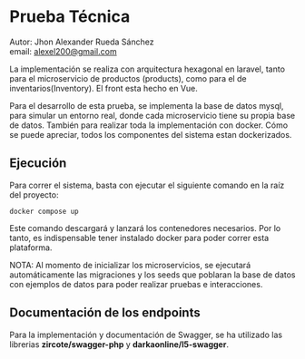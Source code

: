 # Prueba Técnica 

Autor: Jhon Alexander Rueda Sánchez  
email: alexel200@gmail.com  

La implementación se realiza con arquitectura hexagonal en laravel, tanto para el microservicio de productos (products), como para el de inventarios(Inventory). El front esta hecho en Vue.

Para el desarrollo de esta prueba, se implementa la base de datos mysql, para simular un entorno real, donde cada microservicio tiene su propia base de datos. También para realizar toda la implementación con docker. Cómo se puede apreciar, todos los componentes del sistema estan dockerizados.

## Ejecución
Para correr el sistema, basta con ejecutar el siguiente comando en la raíz del proyecto:
````
docker compose up
````
Este comando descargará y lanzará los contenedores necesarios. Por lo tanto, es indispensable tener instalado docker para poder correr esta plataforma.

NOTA: Al momento de inicializar los microservicios, se ejecutará automáticamente las migraciones y los seeds que poblaran la base de datos con ejemplos de datos para poder realizar pruebas e interacciones.

## Documentación de los endpoints
Para la implementación y documentación de Swagger, se ha utilizado las librerias **zircote/swagger-php** y **darkaonline/l5-swagger**.

